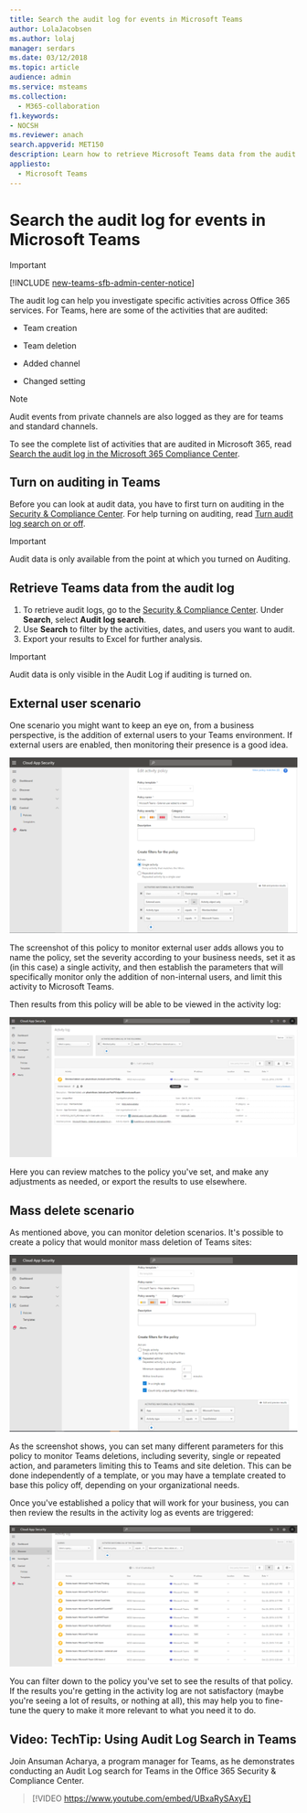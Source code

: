 ```yaml
---
title: Search the audit log for events in Microsoft Teams
author: LolaJacobsen
ms.author: lolaj
manager: serdars
ms.date: 03/12/2018
ms.topic: article
audience: admin
ms.service: msteams
ms.collection: 
  - M365-collaboration
f1.keywords:
- NOCSH
ms.reviewer: anach
search.appverid: MET150
description: Learn how to retrieve Microsoft Teams data from the audit log.
appliesto: 
  - Microsoft Teams
---
```


# Search the audit log for events in Microsoft Teams

> [!IMPORTANT]
> [!INCLUDE [new-teams-sfb-admin-center-notice](includes/new-teams-sfb-admin-center-notice.md)]

The audit log can help you investigate specific activities across Office 365 services. For Teams, here are some of the activities that are audited:

- Team creation

- Team deletion

- Added channel

- Changed setting

> [!NOTE]
> Audit events from private channels are also logged as they are for teams and standard channels.

To see the complete list of activities that are audited in Microsoft 365, read [Search the audit log in the Microsoft 365 Compliance Center](https://support.office.com/article/0d4d0f35-390b-4518-800e-0c7ec95e946c).

## Turn on auditing in Teams

Before you can look at audit data, you have to first turn on auditing in the [Security & Compliance Center](https://protection.office.com). For help turning on auditing, read [Turn audit log search on or off](https://support.office.com/article/Turn-Office-365-audit-log-search-on-or-off-e893b19a-660c-41f2-9074-d3631c95a014).

> [!IMPORTANT]
> Audit data is only available from the point at which you turned on Auditing.

## Retrieve Teams data from the audit log

1. To retrieve audit logs, go to the [Security & Compliance Center](https://go.microsoft.com/fwlink/?linkid=855775). Under **Search**, select **Audit log search**.
1. Use **Search** to filter by the activities, dates, and users you want to audit.
1. Export your results to Excel for further analysis.

> [!IMPORTANT]
> Audit data is only visible in the Audit Log if auditing is turned on.

## External user scenario

One scenario you might want to keep an eye on, from a business perspective, is the addition of external users to your Teams environment. If external users are enabled, then monitoring their presence is a good idea.

![Screenshot of a list of events triggered by mass deletions](media/TeamsExternalUserAddPolicy.png)

The screenshot of this policy to monitor external user adds allows you to name the policy, set the severity according to your business needs, set it as (in this case) a single activity, and then establish the parameters that will specifically monitor only the addition of non-internal users, and limit this activity to Microsoft Teams.

Then results from this policy will be able to be viewed in the activity log:

![Screenshot of a list of events triggered by mass deletions](media/TeamsExternalUserList.png)

Here you can review matches to the policy you've set, and make any adjustments as needed, or export the results to use elsewhere.

## Mass delete scenario

As mentioned above, you can monitor deletion scenarios. It's possible to create a policy that would monitor mass deletion of Teams sites:

![Screenshot of the policy create page showing the setting up of a policy for mass team deletion detection](media/TeamsMassDeletePolicy.png)

As the screenshot shows, you can set many different parameters for this policy to monitor Teams deletions, including severity, single or repeated action, and parameters limiting this to Teams and site deletion. This can be done independently of a template, or you may have a template created to base this policy off, depending on your organizational needs.

Once you've established a policy that will work for your business, you can then review the results in the activity log as events are triggered:

![Screenshot of a list of events triggered by mass deletions](media/TeamsMassDeleteList.png)

You can filter down to the policy you've set to see the results of that policy. If the results you're getting in the activity log are not satisfactory (maybe you're seeing a lot of results, or nothing at all), this may help you to fine-tune the query to make it more relevant to what you need it to do.

## Video: TechTip: Using Audit Log Search in Teams

Join Ansuman Acharya, a program manager for Teams, as he demonstrates conducting an Audit Log search for Teams in the Office 365 Security & Compliance Center.

> [!VIDEO https://www.youtube.com/embed/UBxaRySAxyE]
